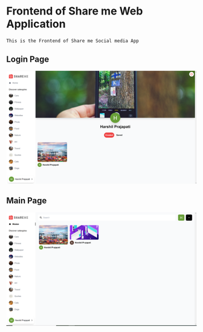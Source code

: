# Frontend of Share me Web Application 
    
    This is the Frontend of Share me Social media App
    
  ## Login Page  
   ![Frontend Image of the Login page](https://github.com/dexterous17/Frontend_sanity/blob/e66f7ee2dfcde7d4a52b9e8724512fc908957715/Screenshot%202022-05-04%20000821.png)
    
  ## Main Page  
  ![Frontend Image of the main page](https://github.com/dexterous17/Frontend_sanity/blob/263c7156c10c6835acbf3b6f8ecf3af27d56ee91/Screenshot%202022-05-04%20000641.png)
